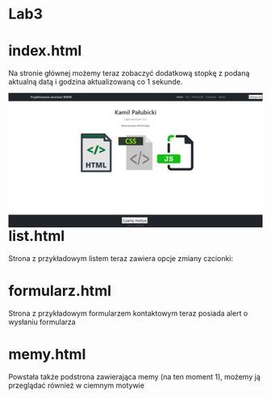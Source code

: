 # Lab3

# index.html

<p>Na stronie głównej możemy teraz zobaczyć dodatkową stopkę z podaną aktualną datą i godzina aktualizowaną co 1 sekunde.<br></p>

<img src="assets/index.png" alt="index"  style="float: left;" />


# list.html

<p>Strona z przykładowym listem teraz zawiera opcje zmiany czcionki:<br></p>


# formularz.html

<p>Strona z przykładowym formularzem kontaktowym teraz posiada alert o wysłaniu formularza<br></p>


# memy.html

<p>Powstała także podstrona zawierająca memy (na ten moment 1), możemy ją przeglądać również w ciemnym motywie<br></p>


